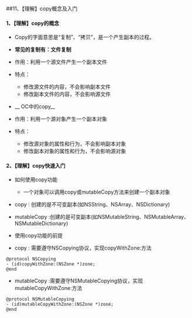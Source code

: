 ##11、【理解】copy概念及入门
#### 1、【理解】copy的概念
 * Copy的字面意思是“复制”、“拷贝”，是一个产生副本的过程。
 * __常见的复制有：文件复制__


 * 作用：利用一个源文件产生一个副本文件
 * 特点：
   * 修改源文件的内容，不会影响副本文件
   * 修改副本文件的内容，不会影响源文件


* __ OC中的copy__
 * 作用：利用一个源对象产生一个副本对象
 * 特点：
   * 修改源对象的属性和行为，不会影响副本对象
   * 修改副本对象的属性和行为，不会影响源对象

#### 2、【理解】copy快速入门
 * 如何使用copy功能
   * 一个对象可以调用copy或mutableCopy方法来创建一个副本对象
  * copy : 创建的是不可变副本(如NSString、NSArray、NSDictionary)
  * mutableCopy :创建的是可变副本(如NSMutableString、NSMutableArray、NSMutableDictionary)

* 使用copy功能的前提
 * copy : 需要遵守NSCopying协议，实现copyWithZone:方法

 ```objc
 @protocol NSCopying
 - (id)copyWithZone:(NSZone *)zone;
@end
```
 * mutableCopy :需要遵守NSMutableCopying协议，实现mutableCopyWithZone:方法

 ```objc
 @protocol NSMutableCopying
 - (id)mutableCopyWithZone:(NSZone *)zone;
 @end
 ```


